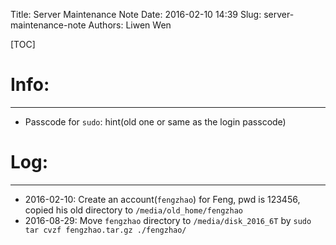 Title: Server Maintenance Note
Date: 2016-02-10 14:39
Slug: server-maintenance-note
Authors: Liwen Wen

[TOC]

# Info:
---
* Passcode for `sudo`: hint(old one or same as the login passcode)

# Log:
- - -
* 2016-02-10: Create an account(`fengzhao`) for Feng, pwd is 123456, copied his old directory to `/media/old_home/fengzhao`
* 2016-08-29: Move `fengzhao` directory to `/media/disk_2016_6T` by `sudo tar cvzf fengzhao.tar.gz ./fengzhao/`
